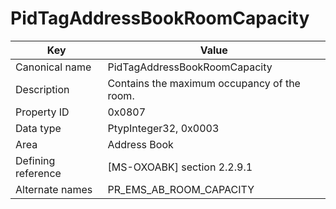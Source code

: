 # PidTagAddressBookRoomCapacity

| Key | Value |
|---|---|
| Canonical name | PidTagAddressBookRoomCapacity |
| Description | Contains the maximum occupancy of the room. |
| Property ID | 0x0807 |
| Data type | PtypInteger32, 0x0003 |
| Area | Address Book |
| Defining reference | [MS-OXOABK] section 2.2.9.1 |
| Alternate names | PR_EMS_AB_ROOM_CAPACITY |
